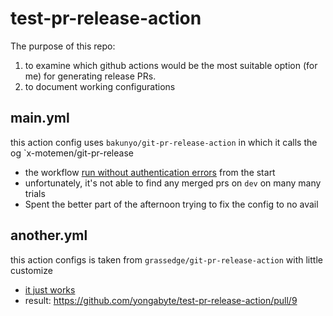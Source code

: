 # test-pr-release-action

The purpose of this repo:
1. to examine which github actions would be the most suitable option (for me) for generating release PRs.
1. to document working configurations 

## main.yml
this action config uses `bakunyo/git-pr-release-action` in which it calls the og `x-motemen/git-pr-release

- the workflow [run without authentication errors](https://github.com/yongabyte/test-pr-release-action/runs/1974359644?check_suite_focus=true) from the start
- unfortunately, it's not able to find any merged prs on `dev` on many many trials
- Spent the better part of the afternoon trying to fix the config to no avail


## another.yml
this action configs is taken from `grassedge/git-pr-release-action` with little customize

- [it just works](https://github.com/yongabyte/test-pr-release-action/actions/runs/597414806)
- result: https://github.com/yongabyte/test-pr-release-action/pull/9
